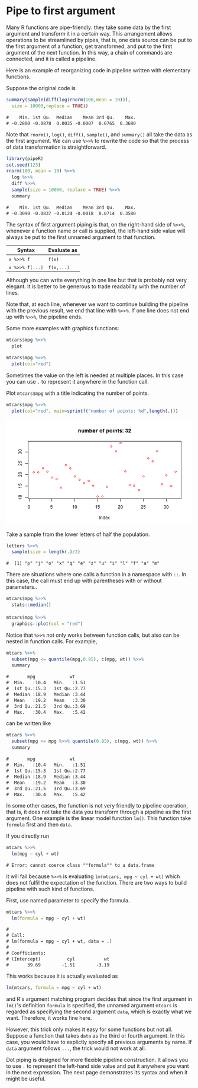 

# Pipe to first argument

Many R functions are pipe-friendly: they take some data by the first argument and transform it in a certain way. This arrangement allows operations to be streamlined by pipes, that is, one data source can be put to the first argument of a function, get transformed, and put to the first argument of the next function. In this way, a chain of commands are connected, and it is called a pipeline.

Here is an example of reorganizing code in pipeline written with elementary functions.

Suppose the original code is


```r
summary(sample(diff(log(rnorm(100,mean = 10))),
  size = 10000,replace = TRUE))
```

```
#    Min. 1st Qu.  Median    Mean 3rd Qu.    Max. 
# -0.2800 -0.0878  0.0035 -0.0007  0.0765  0.3680
```

Note that `rnorm()`, `log()`, `diff()`, `sample()`, and `summary()` all take the data as the first argument. We can use `%>>%` to rewrite the code so that the process of data transformation is straightforward.


```r
library(pipeR)
set.seed(123)
rnorm(100, mean = 10) %>>%
  log %>>%
  diff %>>%
  sample(size = 10000, replace = TRUE) %>>%
  summary
```

```
#    Min. 1st Qu.  Median    Mean 3rd Qu.    Max. 
# -0.3090 -0.0837 -0.0124 -0.0018  0.0714  0.3580
```

The syntax of first argument piping is that, on the right-hand side of `%>>%`, whenever a function name or call is supplied, the left-hand side value will always be put to the first unnamed argument to that function.

| Syntax | Evaluate as |
|--------|-------------|
|`x %>>% f`| `f(x)` |
|`x %>>% f(...)`| `f(x,...)` |

Although you can write everything in one line but that is probably not very elegant. It is better to be generous to trade readability with the number of lines. 

Note that, at each line, whenever we want to continue building the pipeline with the previous result, we end that line with `%>>%`. If one line does not end up with `%>>%`, the pipeline ends.

Some more examples with graphics functions:

```r
mtcars$mpg %>>%
  plot
```

```r
mtcars$mpg %>>%
  plot(col="red")
```

Sometimes the value on the left is needed at multiple places. In this case you can use `.` to represent it anywhere in the function call.

Plot `mtcars$mpg` with a title indicating the number of points.


```r
mtcars$mpg %>>%
  plot(col="red", main=sprintf("number of points: %d",length(.)))
```

<img src="figure/mtcars-with-title.png" title="plot of chunk mtcars-with-title" alt="plot of chunk mtcars-with-title" style="display: block; margin: auto;" />

Take a sample from the lower letters of half the population.


```r
letters %>>%
  sample(size = length(.)/2)
```

```
#  [1] "p" "j" "o" "x" "q" "e" "z" "u" "i" "l" "f" "a" "m"
```

There are situations where one calls a function in a namespace with `::`. In this case, the call must end up with parentheses with or without parameters..

```r
mtcars$mpg %>>%
  stats::median()
  
mtcars$mpg %>>%
  graphics::plot(col = "red")
```

Notice that `%>>%` not only works between function calls, but also can be nested in function calls. For example,


```r
mtcars %>>%
  subset(mpg <= quantile(mpg,0.95), c(mpg, wt)) %>>%
  summary
```

```
#       mpg             wt      
#  Min.   :10.4   Min.   :1.51  
#  1st Qu.:15.3   1st Qu.:2.77  
#  Median :18.9   Median :3.44  
#  Mean   :19.2   Mean   :3.30  
#  3rd Qu.:21.5   3rd Qu.:3.69  
#  Max.   :30.4   Max.   :5.42
```

can be written like 


```r
mtcars %>>%
  subset(mpg <= mpg %>>% quantile(0.95), c(mpg, wt)) %>>%
  summary
```

```
#       mpg             wt      
#  Min.   :10.4   Min.   :1.51  
#  1st Qu.:15.3   1st Qu.:2.77  
#  Median :18.9   Median :3.44  
#  Mean   :19.2   Mean   :3.30  
#  3rd Qu.:21.5   3rd Qu.:3.69  
#  Max.   :30.4   Max.   :5.42
```

In some other cases, the function is not very friendly to pipeline operation, that is, it does not take the data you transform through a pipeline as the first argument. One example is the linear model function `lm()`. This function take `formula` first and then `data`.

If you directly run


```r
mtcars %>>%
  lm(mpg ~ cyl + wt)
```

```
# Error: cannot coerce class ""formula"" to a data.frame
```

it will fail because `%>>%` is evaluating `lm(mtcars, mpg ~ cyl + wt)` which does not fulfil the expectation of the function. There are two ways to build pipeline with such kind of functions.

First, use named parameter to specify the formula.


```r
mtcars %>>%
  lm(formula = mpg ~ cyl + wt)
```

```
# 
# Call:
# lm(formula = mpg ~ cyl + wt, data = .)
# 
# Coefficients:
# (Intercept)          cyl           wt  
#       39.69        -1.51        -3.19
```

This works because it is actually evaluated as 

```r
lm(mtcars, formula = mpg ~ cyl + wt)
```

and R's argument matching program decides that since the first argument in `lm()`'s definition `formula` is specified, the unnamed argument `mtcars` is regarded as specifying the second argument `data`, which is exactly what we want. Therefore, it works fine here.

However, this trick only makes it easy for some functions but not all. Suppose a function that takes `data` as the third or fourth argument. In this case, you would have to explictly specify all previous arguments by name. If `data` argument follows `...`, the trick would not work at all.

Dot piping is designed for more flexible pipeline construction. It allows you to use `.` to represent the left-hand side value and put it anywhere you want in the next expression. The next page demonstrates its syntax and when it might be useful.
